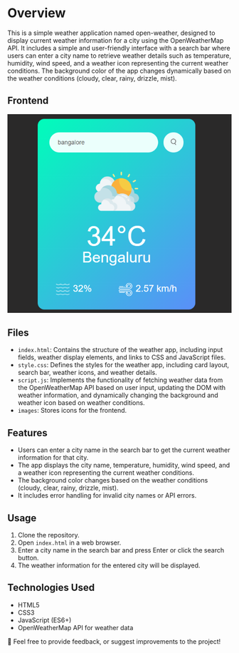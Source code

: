 # Overview

This is a simple weather application named open-weather, designed to display current weather information for a city using the OpenWeatherMap API. It includes a simple and user-friendly interface with a search bar where users can enter a city name to retrieve weather details such as temperature, humidity, wind speed, and a weather icon representing the current weather conditions. The background color of the app changes dynamically based on the weather conditions (cloudy, clear, rainy, drizzle, mist).

## Frontend

![frontend](images/weather-app.png)

## Files

- `index.html`: Contains the structure of the weather app, including input fields, weather display elements, and links to CSS and JavaScript files.
- `style.css`: Defines the styles for the weather app, including card layout, search bar, weather icons, and weather details.
- `script.js`: Implements the functionality of fetching weather data from the OpenWeatherMap API based on user input, updating the DOM with weather information, and dynamically changing the background and weather icon based on weather conditions.
- `images`: Stores icons for the frontend.

## Features

- Users can enter a city name in the search bar to get the current weather information for that city.
- The app displays the city name, temperature, humidity, wind speed, and a weather icon representing the current weather conditions.
- The background color changes based on the weather conditions (cloudy, clear, rainy, drizzle, mist).
- It includes error handling for invalid city names or API errors.

## Usage

1. Clone the repository.
2. Open `index.html` in a web browser.
3. Enter a city name in the search bar and press Enter or click the search button.
4. The weather information for the entered city will be displayed.

## Technologies Used

- HTML5
- CSS3
- JavaScript (ES6+)
- OpenWeatherMap API for weather data

🙂 Feel free to provide feedback, or suggest improvements to the project!
